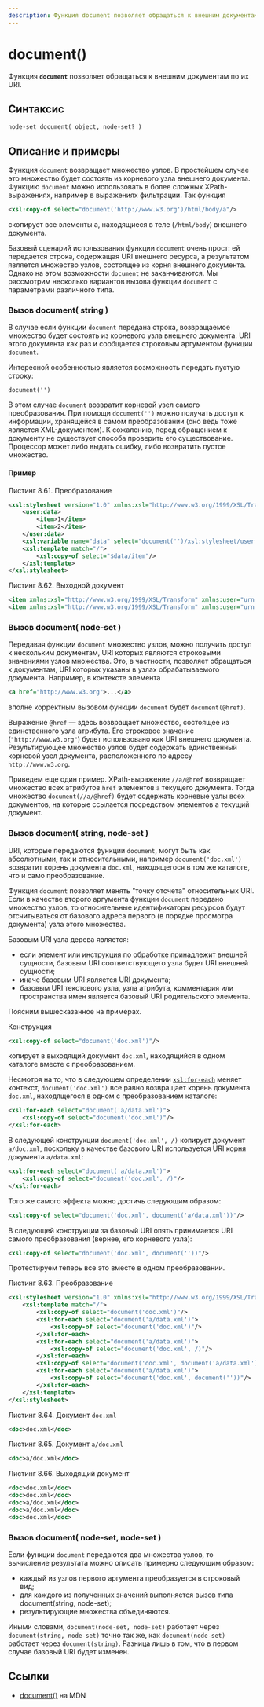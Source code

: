 ```yaml
---
description: Функция document позволяет обращаться к внешним документам по их URI
---
```


# document()

Функция **`document`** позволяет обращаться к внешним документам по их URI.

## Синтаксис

```
node-set document( object, node-set? )
```

## Описание и примеры

Функция `document` возвращает множество узлов. В простейшем случае это множество будет состоять из корневого узла внешнего документа. Функцию `document` можно использовать в более сложных XPath-выражениях, например в выражениях фильтрации. Так функция

```xml
<xsl:copy-of select="document('http://www.w3.org')/html/body/a"/>
```

скопирует все элементы а, находящиеся в теле (`/html/body`) внешнего документа.

Базовый сценарий использования функции `document` очень прост: ей передается строка, содержащая URI внешнего ресурса, а результатом является множество узлов, состоящее из корня внешнего документа. Однако на этом возможности `document` не заканчиваются. Мы рассмотрим несколько вариантов вызова функции `document` с параметрами различного типа.

### Вызов document( string )

В случае если функции `document` передана строка, возвращаемое множество будет состоять из корневого узла внешнего документа. URI этого документа как раз и сообщается строковым аргументом функции `document`.

Интересной особенностью является возможность передать пустую строку:

```
document('')
```

В этом случае `document` возвратит корневой узел самого преобразования. При помощи `document('')` можно получать доступ к информации, хранящейся в самом преобразовании (оно ведь тоже является ХМL-документом). К сожалению, перед обращением к документу не существует способа проверить его существование. Процессор может либо выдать ошибку, либо возвратить пустое множество.

#### Пример

Листинг 8.61. Преобразование

```xml
<xsl:stylesheet version="1.0" xmlns:xsl="http://www.w3.org/1999/XSL/Transform" xmlns:user="urn:user-namespace">
    <user:data>
        <item>1</item>
        <item>2</item>
    </user:data>
    <xsl:variable name="data" select="document('')/xsl:stylesheet/user:data"/>
    <xsl:template match="/">
        <xsl:copy-of select="$data/item"/>
    </xsl:template>
</xsl:stylesheet>
```

Листинг 8.62. Выходной документ

```xml
<item xmlns:xsl="http://www.w3.org/1999/XSL/Transform" xmlns:user="urn:user-namespace">1</item>
<item xmlns:xsl="http://www.w3.org/1999/XSL/Transform" xmlns:user="urn:user-namespace">2</item>
```

### Вызов document( node-set )

Передавая функции `document` множество узлов, можно получить доступ к нескольким документам, URI которых являются строковыми значениями узлов множества. Это, в частности, позволяет обращаться к документам, URI которых указаны в узлах обрабатываемого документа. Например, в контексте элемента

```xml
<а href="http://www.w3.org">...</а>
```

вполне корректным вызовом функции `document` будет `document(@href)`.

Выражение `@href` — здесь возвращает множество, состоящее из единственного узла атрибута. Его строковое значение (`"http://www.w3.org"`) будет использовано как URI внешнего документа. Результирующее множество узлов будет содержать единственный корневой узел документа, расположенного по адресу `http://www.w3.org`.

Приведем еще один пример. XPath-выражение `//a/@href` возвращает множество всех атрибутов `href` элементов `а` текущего документа. Тогда множество `document(//a/@href)` будет содержать корневые узлы всех документов, на которые ссылается посредством элементов а текущий документ.

### Вызов document( string, node-set )

URI, которые передаются функции `document`, могут быть как абсолютными, так и относительными, например `document('doc.xml')` возвратит корень документа `doc.xml`, находящегося в том же каталоге, что и само преобразование.

Функция `document` позволяет менять "точку отсчета" относительных URI. Если в качестве второго аргумента функции `document` передано множество узлов, то относительные идентификаторы ресурсов будут отсчитываться от базового адреса первого (в порядке просмотра документа) узла этого множества.

Базовым URI узла дерева является:

- если элемент или инструкция по обработке принадлежит внешней сущности, базовым URI соответствующего узла будет URI внешней сущности;
- иначе базовым URI является URI документа;
- базовым URI текстового узла, узла атрибута, комментария или пространства имен является базовый URI родительского элемента.

Поясним вышесказанное на примерах.

Конструкция

```xml
<xsl:copy-of select="document('doc.xml')"/>
```

копирует в выходящий документ `doc.xml`, находящийся в одном каталоге вместе с преобразованием.

Несмотря на то, что в следующем определении [`xsl:for-each`](/xslt/xsl-for-each/) меняет контекст, `document('doc.xml')` все равно возвращает корень документа `doc.xml`, находящегося в одном с преобразованием каталоге:

```xml
<xsl:for-each select="document('a/data.xml')">
    <xsl:copy-of select="document('doc.xml')"/>
</xsl:for-each>
```

В следующей конструкции `document('doc.xml', /)` копирует документ `a/doc.xml`, поскольку в качестве базового URI используется URI корня документа `a/data.xml`:

```xml
<xsl:for-each select="document('a/data.xml')">
    <xsl:copy-of select="document('doc.xml', /)"/>
</xsl:for-each>
```

Того же самого эффекта можно достичь следующим образом:

```xml
<xsl:copy-of select="document('doc.xml', document('a/data.xml'))"/>
```

В следующей конструкции за базовый URI опять принимается URI самого преобразования (вернее, его корневого узла):

```xml
<xsl:copy-of select="document('doc.xml', document(''))"/>
```

Протестируем теперь все это вместе в одном преобразовании.

Листинг 8.63. Преобразование

```xml
<xsl:stylesheet version="1.0" xmlns:xsl="http://www.w3.org/1999/XSL/Transform">
    <xsl:template match="/">
        <xsl:copy-of select="document('doc.xml')"/>
        <xsl:for-each select="document('a/data.xml')">
            <xsl:copy-of select="document('doc.xml')"/>
        </xsl:for-each>
        <xsl:for-each select="document('a/data.xml')">
            <xsl:copy-of select="document('doc.xml', /)"/>
        </xsl:for-each>
        <xsl:copy-of select="document('doc.xml', document('a/data.xml'))"/>
        <xsl:for-each select="document('a/data.xml')">
            <xsl:copy-of select="document('doc.xml', document(''))"/>
        </xsl:for-each>
    </xsl:template>
</xsl:stylesheet>
```

Листинг 8.64. Документ `doc.xml`

```xml
<doc>doc.xml</doc>
```

Листинг 8.65. Документ `a/doc.xml`

```xml
<doc>a/doc.xml</doc>
```

Листинг 8.66. Выходящий документ

```xml
<doc>doc.xml</doc>
<doc>doc.xml</doc>
<doc>a/doc.xml</doc>
<doc>a/doc.xml</doc>
<doc>doc.xml</doc>
```

### Вызов document( node-set, node-set )

Если функции `document` передаются два множества узлов, то вычисление результата можно описать примерно следующим образом:

- каждый из узлов первого аргумента преобразуется в строковый вид;
- для каждого из полученных значений выполняется вызов типа document(string, node-set);
- результирующие множества объединяются.

Иными словами, `document(node-set, node-set)` работает через `document(string, node-set)` точно так же, как `document(node-set)` работает через `document(string)`. Разница лишь в том, что в первом случае базовый URI будет изменен.

## Ссылки

- [document()](https://developer.mozilla.org/en-US/docs/Web/XPath/Functions/document) на MDN
